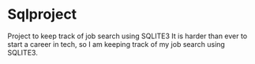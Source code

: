 # Sqlproject
Project to keep track of job search using SQLITE3
It is harder than ever to start a career in tech, so I am keeping track of my job search using SQLITE3.
